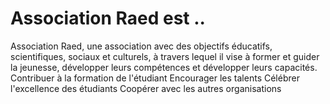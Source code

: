 # Association Raed est ..
Association Raed, une association avec des objectifs éducatifs, scientifiques, sociaux et culturels, à travers lequel il vise à former et guider la jeunesse, développer leurs compétences et développer leurs capacités.
Contribuer à la formation de l'étudiant
Encourager les talents
Célébrer l'excellence des étudiants
Coopérer avec les autres organisations
